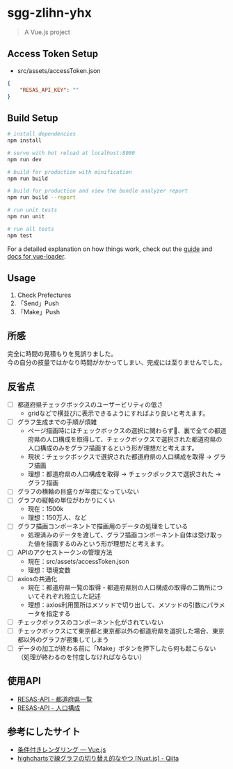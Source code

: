 # sgg-zlihn-yhx

> A Vue.js project
  
## Access Token Setup  
  
- src/assets/accessToken.json  
  
```json
{
    "RESAS_API_KEY": ""
}
```
  
## Build Setup

``` bash
# install dependencies
npm install

# serve with hot reload at localhost:8080
npm run dev

# build for production with minification
npm run build

# build for production and view the bundle analyzer report
npm run build --report

# run unit tests
npm run unit

# run all tests
npm test
```

For a detailed explanation on how things work, check out the [guide](http://vuejs-templates.github.io/webpack/) and [docs for vue-loader](http://vuejs.github.io/vue-loader).
  
## Usage  
1. Check Prefectures  
2. 「Send」Push  
3. 「Make」Push  
  
## 所感  
完全に時間の見積もりを見誤りました。  
今の自分の技量ではかなり時間がかかってしまい、完成には至りませんでした。  
  
## 反省点  
  
- [ ] 都道府県チェックボックスのユーザービリティの低さ  
    - gridなどで横並びに表示できるようにすればより良いと考えます。  
- [ ] グラフ生成までの手順が煩雑  
    - ページ描画時にはチェックボックスの選択に関わらず、裏で全ての都道府県の人口構成を取得して、チェックボックスで選択された都道府県の人口構成のみをグラフ描画するという形が理想だと考えます。  
    - 現状：チェックボックスで選択された都道府県の人口構成を取得 → グラフ描画  
    - 理想：都道府県の人口構成を取得 → チェックボックスで選択された → グラフ描画  
- [ ] グラフの横軸の目盛りが年度になっていない  
- [ ] グラフの縦軸の単位がわかりにくい
    - 現在：1500k  
    - 理想：150万人、など  
- [ ] グラフ描画コンポーネントで描画用のデータの処理をしている  
    - 処理済みのデータを渡して、グラフ描画コンポーネント自体は受け取った値を描画するのみという形が理想だと考えます。  
- [ ] APIのアクセストークンの管理方法  
    - 現在：src/assets/accessToken.json  
    - 理想：環境変数  
- [ ] axiosの共通化  
    - 現在：都道府県一覧の取得・都道府県別の人口構成の取得の二箇所についてそれぞれ独立した記述  
    - 理想：axios利用箇所はメソッドで切り出して、メソッドの引数にパラメータを指定する  
- [ ] チェックボックスのコンポーネント化がされていない  
- [ ] チェックボックスにて東京都と東京都以外の都道府県を選択した場合、東京都以外のグラフが密集してしまう  
- [ ] データの加工が終わる前に「Make」ボタンを押下したら何も起こらない（処理が終わるのを忖度しなければならない）  
  
## 使用API  
- [RESAS-API - 都道府県一覧](https://opendata.resas-portal.go.jp/docs/api/v1/prefectures.html)  
- [RESAS-API - 人口構成](https://opendata.resas-portal.go.jp/docs/api/v1/population/composition/perYear.html)  
  
## 参考にしたサイト  
- [条件付きレンダリング — Vue.js](https://jp.vuejs.org/v2/guide/conditional.html)  
- [highchartsで線グラフの切り替え的なやつ [Nuxt.js] - Qiita](https://qiita.com/sendaiharu1/items/270035192bed03b243c8)  
  